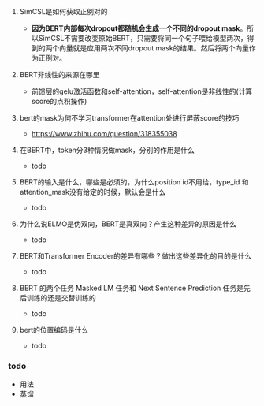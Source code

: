 1. SimCSL是如何获取正例对的
    - **因为BERT内部每次dropout都随机会生成一个不同的dropout mask**。所以SimCSL不需要改变原始BERT，只需要将同一个句子喂给模型两次，得到的两个向量就是应用两次不同dropout mask的结果。然后将两个向量作为正例对。
    
1. BERT非线性的来源在哪里
    - 前馈层的gelu激活函数和self-attention，self-attention是非线性的(计算score的点积操作)
    
2. bert的mask为何不学习transformer在attention处进行屏蔽score的技巧
    - https://www.zhihu.com/question/318355038
    
3. 在BERT中，token分3种情况做mask，分别的作用是什么
    - todo
    
4. BERT的输入是什么，哪些是必须的，为什么position id不用给，type_id 和 attention_mask没有给定的时候，默认会是什么
    - todo
    
5. 为什么说ELMO是伪双向，BERT是真双向？产生这种差异的原因是什么
    - todo
    
6. BERT和Transformer Encoder的差异有哪些？做出这些差异化的目的是什么
    - todo
    
7. BERT 的两个任务 Masked LM 任务和 Next Sentence Prediction 任务是先后训练的还是交替训练的
    - todo
    
8. bert的位置编码是什么
    - todo
    
### todo
- 用法
- 蒸馏